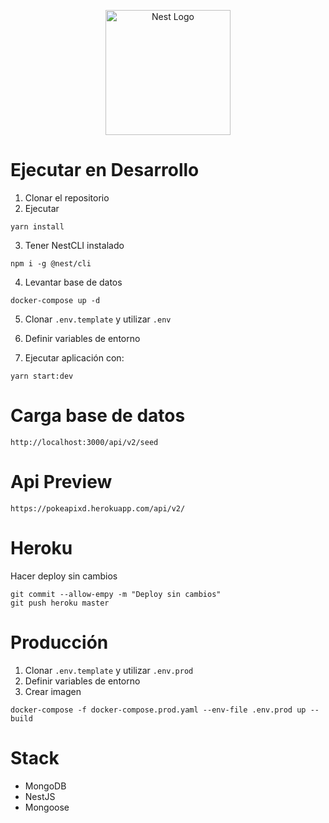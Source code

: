 <p align="center">
  <a href="http://nestjs.com/" target="blank"><img src="https://nestjs.com/img/logo-small.svg" width="200" alt="Nest Logo" /></a>
</p>

# Ejecutar en Desarrollo

1. Clonar el repositorio
2. Ejecutar
  ```
  yarn install
  ```
3. Tener NestCLI instalado
  ```
  npm i -g @nest/cli
  ```
4. Levantar base de datos
  ```
  docker-compose up -d
  ```
5. Clonar ```.env.template``` y utilizar ```.env```

6. Definir variables de entorno

7. Ejecutar aplicación con:
```
yarn start:dev
```

# Carga base de datos
```
http://localhost:3000/api/v2/seed
```

# Api Preview
```
https://pokeapixd.herokuapp.com/api/v2/
```

# Heroku
Hacer deploy sin cambios
```
git commit --allow-empy -m "Deploy sin cambios"
git push heroku master
```

# Producción
1. Clonar ```.env.template``` y utilizar ```.env.prod```
2. Definir variables de entorno
3. Crear imagen
 ```
 docker-compose -f docker-compose.prod.yaml --env-file .env.prod up --build
 ```

# Stack
  * MongoDB
  * NestJS
  * Mongoose